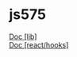 # js575

[comment]: <> (version: `v0.0.0`)

[comment]: <> (**版本號分支升級規則為原 API 使用方式異動時升級**，新增功能、修正 bug 不影響版本號，分支格式為：`v[版本號]`  )

[comment]: <> (ps: **main 分支將永遠是最新版本**、**版本號分支升級規則僅適用於 v1 以上&#40;包含&#41;**)

[Doc [lib]](https://hackmd.io/OvM678QZQBa0S8V1Bt3aEQ)  
[Doc [react/hooks]](https://hackmd.io/yhQWyeqwQ0CG5N18uF5gMg)

